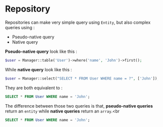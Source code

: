 # Repository

Repositories can make very simple query using `Entity`, but also complex queries using : 
- Pseudo-native query
- Native query

**Pseudo-native query** look like this :
```php
$user = Manager::table('User')->where('name', 'John')->first();
```
While **native query** look like this : 

```php
$user = Manager::select("SELECT * FROM User WHERE name = ?", ['John']);
```
They are both equivalent to : 
```sql
SELECT * FROM User WHERE name = 'John';
```

The difference between those two queries is that, **pseudo-native queries** return an `entity` while **native queries** return an `array`.<br

```sql
SELECT * FROM User WHERE name = 'John';
```
